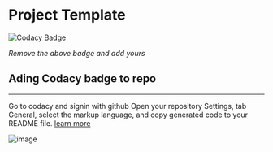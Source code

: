 # Project Template

[![Codacy Badge](https://app.codacy.com/project/badge/Grade/5c7db8753d9547768e4c5d69edb5a044)](https://www.codacy.com/gh/ALCOpenSource/projectTemplate/dashboard?utm_source=github.com&amp;utm_medium=referral&amp;utm_content=ALCOpenSource/projectTemplate&amp;utm_campaign=Badge_Grade)

*Remove the above badge and add yours*

## Ading Codacy badge to repo
_ _ _

Go to codacy and signin with github
Open your repository Settings, tab General, select the markup language, and copy generated code to your README file.
[learn more](https://docs.codacy.com/getting-started/adding-a-codacy-badge/#:~:text=To%20obtain%20your%20Codacy%20badge,code%20coverage%20for%20your%20repository.)

![image](https://user-images.githubusercontent.com/113030763/192557809-b728760a-d594-4d2f-a110-71566d65d136.png)
